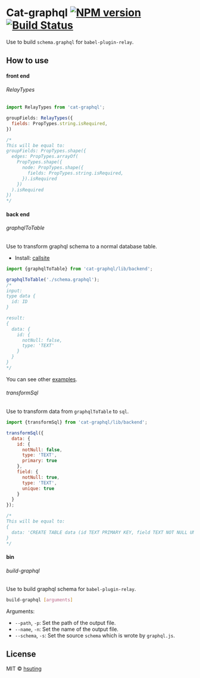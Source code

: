 # Cat-graphql [![NPM version][npm-image]][npm-url] [![Build Status][travis-image]][travis-url]
Use to build `schema.graphql` for `babel-plugin-relay`.

## How to use
#### front end
###### RelayTypes
```js
import RelayTypes from 'cat-graphql';

groupFields: RelayTypes({
  fields: PropTypes.string.isRequired,
})

/*
This will be equal to:
groupFields: PropTypes.shape({
  edges: PropTypes.arrayOf(
    PropTypes.shape({
      node: PropTypes.shape({
        fields: PropTypes.string.isRequired,
      }).isRequired
    })  
  ).isRequired
})
*/
```

#### back end
###### graphqlToTable
Use to transform graphql schema to a normal database table.
- Install: [callsite](https://www.npmjs.com/package/callsite)
```js
import {graphqlToTable} from 'cat-graphql/lib/backend';

graphqlToTable('./schema.graphql');
/*
input:
type data {
  id: ID
}

result:
{
  data: {
    id: {
      notNull: false,
      type: 'TEXT'
    }   
  }
}
*/
```
You can see other [examples](./test/graphql-to-table.js).

###### transformSql
Use to transform data from `graphqlToTable` to `sql`.

```js
import {transformSql} from 'cat-graphql/lib/backend';

transformSql({
  data: {
    id: {
      notNull: false,
      type: 'TEXT',
      primary: true
    },  
    field: {
      notNull: true,
      type: 'TEXT',
      unique: true
    }   
  }
});

/*
This will be equal to:
{
  data: 'CREATE TABLE data (id TEXT PRIMARY KEY, field TEXT NOT NULL UNIQUE)'
}
*/
```

#### bin
###### build-graphql
Use to build graphql schema for `babel-plugin-relay`.
```sh
build-graphql [arguments]
```
Arguments:
- `--path`, `-p`: Set the path of the output file.
- `--name`, `-n`: Set the name of the output file.
- `--schema`, `-s`: Set the source `schema` which is wrote by `graphql.js`.

## License
MIT © [hsuting](http://hsuting.com)

[npm-image]: https://badge.fury.io/js/cat-graphql.svg
[npm-url]: https://www.npmjs.com/package/cat-graphql
[travis-image]: https://travis-ci.org/HsuTing/cat-graphql.svg?branch=master
[travis-url]: https://travis-ci.org/HsuTing/cat-graphql
